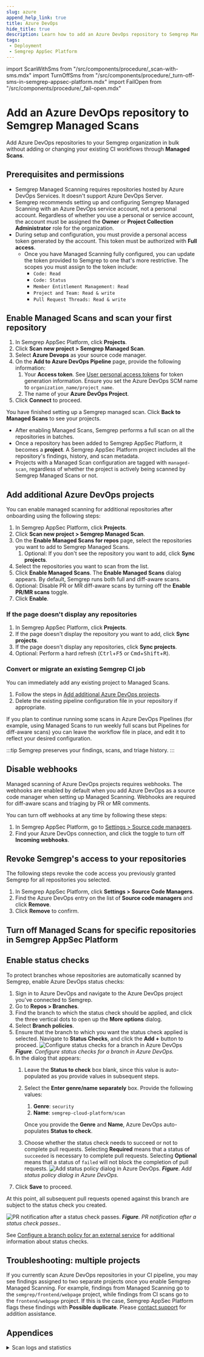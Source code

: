 ```yaml
---
slug: azure
append_help_link: true
title: Azure DevOps
hide_title: true
description: Learn how to add an Azure DevOps repository to Semgrep Managed Scans.
tags:
 - Deployment
 - Semgrep AppSec Platform
---
```


import ScanWithSms from "/src/components/procedure/_scan-with-sms.mdx"
import TurnOffSms from "/src/components/procedure/_turn-off-sms-in-semgrep-appsec-platform.mdx"
import FailOpen from "/src/components/procedure/_fail-open.mdx"


# Add an Azure DevOps repository to Semgrep Managed Scans

Add Azure DevOps repositories to your Semgrep organization in bulk without adding or changing your existing CI workflows through **Managed Scans**. 

## Prerequisites and permissions

- Semgrep Managed Scanning requires repositories hosted by Azure DevOps Services. It doesn't support Azure DevOps Server.
- Semgrep recommends setting up and configuring Semgrep Managed Scanning with an Azure DevOps service account, not a personal account. Regardless of whether you use a personal or service account, the account must be assigned the **Owner** or **Project Collection Administrator** role for the organization.
- During setup and configuration, you must provide a personal access token generated by the account. This token must be authorized with **Full access**.
  - Once you have Managed Scanning fully configured, you can update the token provided to Semgrep to one that's more restrictive. The scopes you must assign to the token include:
    - `Code: Read`
    - `Code: Status`
    - `Member Entitlement Management: Read`
    - `Project and Team: Read & write`
    - `Pull Request Threads: Read & write`

## Enable Managed Scans and scan your first repository

<!-- vale off -->
1. In Semgrep AppSec Platform, click **<i class="fa-solid fa-folder-open"></i> Projects**.
2. Click **Scan new project > Semgrep Managed Scan**.
3. Select **Azure Devops** as your source code manager.
4. On the **Add to Azure DevOps Pipeline** page, provide the following information:
   1. Your **Access token**. See [User personal access tokens](https://learn.microsoft.com/en-us/azure/devops/organizations/accounts/use-personal-access-tokens-to-authenticate) for token generation information. Ensure you set the Azure DevOps SCM name to `organization_name/project_name`.
   2. The name of your **Azure DevOps Project**.
5. Click **Connect** to proceed.
<!-- vale on -->

You have finished setting up a Semgrep managed scan. Click **Back to Managed Scans** to see your projects.

- After enabling Managed Scans, Semgrep performs a full scan on all the repositories in batches.
- Once a repository has been added to Semgrep AppSec Platform, it becomes a **project**. A Semgrep AppSec Platform project includes all the repository's findings, history, and scan metadata.
- Projects with a Managed Scan configuration are tagged with `managed-scan`, regardless of whether the project is actively being scanned by Semgrep Managed Scans or not.

## Add additional Azure DevOps projects

You can enable managed scanning for additional repositories after onboarding using the following steps:

<!-- vale off -->
1. In Semgrep AppSec Platform, click **<i class="fa-solid fa-folder-open"></i> Projects**.
2. Click **Scan new project > Semgrep Managed Scan**.
3. On the **Enable Managed Scans for repos** page, select the repositories you want to add to Semgrep Managed Scans.
    1. Optional: If you don't see the repository you want to add, click **Sync projects**.
4. Select the repositories you want to scan from the list.
5. Click **Enable Managed Scans**. The **Enable Managed Scans** dialog appears. By default, Semgrep runs both full and diff-aware scans.
6. Optional: Disable PR or MR diff-aware scans by turning off the **Enable PR/MR scans** toggle.
7. Click **Enable**.
<!-- vale on -->

### If the page doesn't display any repositories

1. In Semgrep AppSec Platform, click **<i class="fa-solid fa-folder-open"></i> Projects**.
2. If the page doesn't display the repository you want to add, click **Sync projects**.
3. If the page doesn't display any repositories, click **Sync projects**.
4. Optional: Perform a hard refresh (<kbd>Ctrl</kbd>+<kbd>F5</kbd> or <kbd>Cmd</kbd>+<kbd>Shift</kbd>+<kbd>R</kbd>).

### Convert or migrate an existing Semgrep CI job

You can immediately add any existing project to Managed Scans.

1. Follow the steps in [Add additional Azure DevOps projects](#add-additional-azure-devops-projects).
2. Delete the existing pipeline configuration file in your repository if appropriate.

If you plan to continue running some scans in Azure DevOps Pipelines (for example, using Managed Scans to run weekly full scans but Pipelines for diff-aware scans) you can leave the workflow file in place, and edit it to reflect your desired configuration.

:::tip
Semgrep preserves your findings, scans, and triage history.
:::

<ScanWithSms />

<FailOpen />

## Disable webhooks

Managed scanning of Azure DevOps projects requires webhooks. The webhooks are enabled by default when you add Azure DevOps as a source code manager when setting up Managed Scanning. Webhooks are required for diff-aware scans and triaging by PR or MR comments.

You can turn off webhooks at any time by following these steps:

1. In Semgrep AppSec Platform, go to [Settings > Source code managers](https://semgrep.dev/orgs/-/settings/source-code).
2. Find your Azure DevOps connection, and click the <i class="fa-solid fa-toggle-large-on"></i> toggle to turn off **Incoming webhooks**.

## Revoke Semgrep's access to your repositories

The following steps revoke the code access you previously granted Semgrep for all repositories you selected.

1. In Semgrep AppSec Platform, click **<i class="fa-solid fa-gear"></i> Settings > Source Code Managers**.
2. Find the Azure DevOps entry on the list of **Source code managers** and click **Remove**.
3. Click **Remove** to confirm.

## Turn off Managed Scans for specific repositories in Semgrep AppSec Platform

<TurnOffSms />

## Enable status checks

To protect branches whose repositories are automatically scanned by Semgrep, enable Azure DevOps status checks:

1. Sign in to Azure DevOps and navigate to the Azure DevOps project you've connected to Semgrep.
2. Go to **Repos > Branches**. 
3. Find the branch to which the status check should be applied, and click the <i class="fa-solid fa-ellipsis-vertical"></i> three vertical dots to open up the **More options** dialog.
4. Select **Branch policies**.
4. Ensure that the branch to which you want the status check applied is selected. Navigate to **Status Checks**, and click the **Add +** button to proceed.
   ![Configure status checks for a branch in Azure DevOps](/img/ado-status-checks-setup.png#md-width)
    _**Figure**. Configure status checks for a branch in Azure DevOps._
5. In the dialog that appears:
   1. Leave the **Status to check** box blank, since this value is auto-populated as you provide values in subsequent steps.
   2. Select the **Enter genre/name separately** box. Provide the following values:
      1. **Genre**: `security`
      2. **Name**: `semgrep-cloud-platform/scan`
      
      Once you provide the **Genre** and **Name**, Azure DevOps auto-populates **Status to check**. 
   3. Choose whether the status check needs to succeed or not to complete pull requests. Selecting **Required** means that a status of `succeeded` is necessary to complete pull requests. Selecting **Optional** means that a status of `failed` will not block the completion of pull requests.
   ![Add status policy dialog in Azure DevOps.](/img/ado-add-status-policy.png#md-width)
   _**Figure**. Add status policy dialog in Azure DevOps._
6. Click **Save** to proceed.

At this point, all subsequent pull requests opened against this branch are subject to the status check you created.

![PR notification after a status check passes.](/img/ado-status-checks.png#md-width)
_**Figure**. PR notification after a status check passes.._

See [Configure a branch policy for an external service](https://learn.microsoft.com/en-us/azure/devops/repos/git/pr-status-policy?view=azure-devops) for additional information about status checks.

## Troubleshooting: multiple projects

If you currently scan Azure DevOps repositories in your CI pipeline, you may see findings assigned to two separate projects once you enable Semgrep Managed Scanning. For example, findings from Managed Scanning go to the `semgrep/frontend/webpage` project, while findings from CI scans go to the `frontend/webpage` project. If this is the case, Semgrep AppSec Platform flags these findings with **Possible duplicate**. Please [contact support](/support) for addition assistance.

## Appendices

<details>
<summary>Scan logs and statistics</summary>

### Scan logs

#### Most recent scan

You can view logs for your most recent scan by clicking **Projects > the project's latest scan time** under **Scan status**.

![Click the project's latest scan to view the log](/img/sms-logs.png)
_**Figure**. The Projects page. Click the project's latest scan (underlined) to view the log._

:::info
It can take a few minutes for your latest scan logs to appear. However, if the logs do not update 15 minutes after the scan, there may be issues with the scan itself.
:::

#### All scans

1. Click the project's **Details** page > **Scans** tab. 
1. Click the **<i class="fas fa-scroll"></i>** scroll icon under **Logs** to view the log for the particular entry. 

### Scan statistics

**Scan statistics**, such as how many of your repositories are being scanned, the scan success rate, and so on, can be provided once a week upon request. Contact your Semgrep account manager to request scan statistics.

</details>